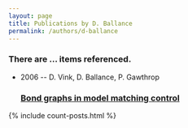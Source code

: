 ```yaml
---
layout: page
title: Publications by D. Ballance
permalink: /authors/d-ballance
---
```


<h3 id="number-posts">There are ... items referenced.</h3>
<ul class="post-list">
<li><span class='post-meta'>2006 -- D. Vink, D. Ballance, P. Gawthrop</span><h3><a class='post-link' href="{{ site.baseurl }}/bond-graphs-in-model-matching-control">Bond graphs in model matching control</a></h3></li>

</ul>
{% include count-posts.html %}
